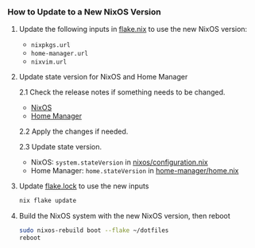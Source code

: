 ### How to Update to a New NixOS Version

1. Update the following inputs in [flake.nix](./flake.nix) to use the new NixOS version:
   - `nixpkgs.url`
   - `home-manager.url`
   - `nixvim.url`

2. Update state version for NixOS and Home Manager

   2.1 Check the release notes if something needs to be changed.
     - [NixOS](https://nixos.org/manual/nixos/stable/release-notes.html#ch-release-notes)
     - [Home Manager](https://nix-community.github.io/home-manager/release-notes.xhtml)

   2.2 Apply the changes if needed.

   2.3 Update state version.
     - NixOS: `system.stateVersion` in [nixos/configuration.nix](nixos/configuration.nix)
     - Home Manager: `home.stateVersion` in [home-manager/home.nix](home-manager/home.nix)

3. Update [flake.lock](./flake.lock) to use the new inputs

   ```bash
   nix flake update
   ```

3. Build the NixOS system with the new NixOS version, then reboot

   ```bash
   sudo nixos-rebuild boot --flake ~/dotfiles
   reboot
   ```
